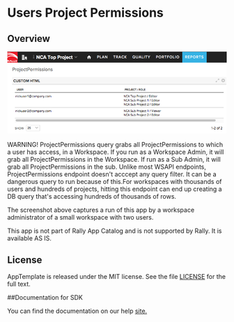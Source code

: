 Users Project Permissions
=========================

## Overview
![](pic.png)

WARNING!
ProjectPermissions query grabs all ProjectPermissions to which a user has access, in a Workspace.
If you run as a Workspace Admin, it will grab all ProjectPermissions in the Workspace. If run as a Sub Admin, it will grab all ProjectPermissions in the sub.
Unlike most WSAPI endpoints, ProjectPermissions endpoint doesn't acccept any query filter.
It can be a dangerous query to run because of this.For workspaces with thousands of users and hundreds of projects, hitting this endpoint can end up creating a DB query that's accessing hundreds of thousands of rows.

The screenshot above captures a run of this app by a workspace administrator of a small workspace with two users.

This app is not part of Rally App Catalog and is not supported by Rally. It is available AS IS.

## License

AppTemplate is released under the MIT license.  See the file [LICENSE](./LICENSE) for the full text.

##Documentation for SDK

You can find the documentation on our help [site.](https://help.rallydev.com/apps/2.0/doc/)
